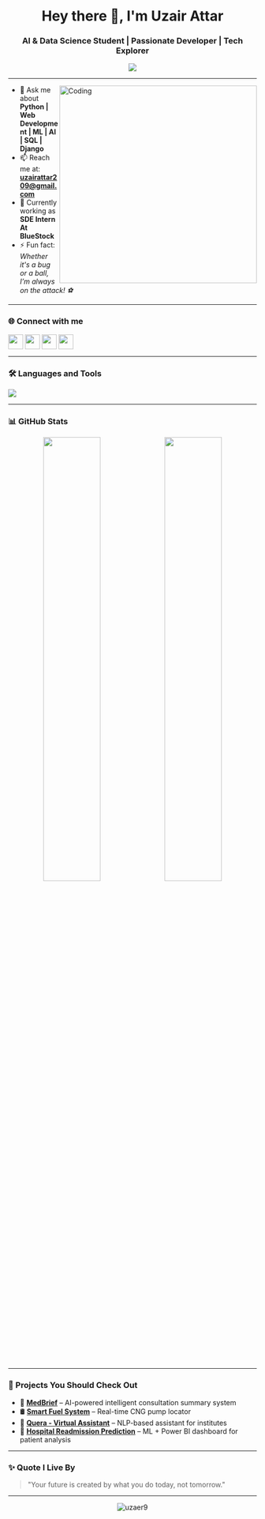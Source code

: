 <h1 align="center">Hey there 👋, I'm Uzair Attar</h1>
<h3 align="center">AI & Data Science Student | Passionate Developer | Tech Explorer</h3>

<p align="center">
  <img src="https://readme-typing-svg.herokuapp.com?font=Fira+Code&pause=1000&center=true&width=435&lines=AI+%2F+ML+%2F+Web+Dev+Enthusiast;Love+to+build+smart+solutions;Tech+is+not+just+code%2C+it's+passion!">
</p>

---

<img align="right" alt="Coding" width="400" src="https://media.tenor.com/NOYF3f82b_gAAAAC/programmer.gif">

- 💬 Ask me about **Python | Web Development | ML | AI | SQL | Django**
- 📫 Reach me at: **uzairattar209@gmail.com**
- 🌱 Currently working as **SDE Intern At BlueStock**
- ⚡ Fun fact: *Whether it's a bug or a ball, I’m always on the attack! ⚽*

---

### 🌐 Connect with me

<p align="left">
<a href="https://linkedin.com/in/uzair attar" target="blank"><img align="center" src="https://skillicons.dev/icons?i=linkedin" height="30" /></a>
<a href="https://kaggle.com/uzair attar" target="blank"><img align="center" src="https://cdn.jsdelivr.net/gh/devicons/devicon/icons/kaggle/kaggle-original.svg" height="30" /></a>
<a href="https://instagram.com/zairrrr._" target="blank"><img align="center" src="https://skillicons.dev/icons?i=instagram" height="30" /></a>
<a href="https://www.hackerrank.com/uzairattar209" target="blank"><img align="center" src="https://cdn.jsdelivr.net/gh/devicons/devicon/icons/hackerrank/hackerrank-original.svg" height="30" /></a>
</p>

---

### 🛠️ Languages and Tools

<p align="left">
  <img src="https://skillicons.dev/icons?i=py,java,cpp,html,css,js,react,mysql,sqlite,django,flask,git,github,vscode,figma" />
</p>

---

### 📊 GitHub Stats

<p align="center">
  <img src="https://github-readme-stats.vercel.app/api?username=uzaer9&show_icons=true&theme=github_dark" width="48%" />
  <img src="https://github-readme-stats.vercel.app/api/top-langs/?username=uzaer9&layout=compact&theme=github_dark" width="48%" />
</p>

---

### 🚀 Projects You Should Check Out

- 🔬 [**MedBrief**](https://github.com/uzaer9/medbrief) – AI-powered intelligent consultation summary system
- 🛢️ [**Smart Fuel System**](https://github.com/uzaer9/smart-fuel-system) – Real-time CNG pump locator
- 💬 [**Quera - Virtual Assistant**](https://github.com/uzaer9/quera-virtual-assistant) – NLP-based assistant for institutes
- 🧠 [**Hospital Readmission Prediction**](https://github.com/uzaer9/hospital-readmission) – ML + Power BI dashboard for patient analysis

---

### ✨ Quote I Live By

> "Your future is created by what you do today, not tomorrow."

---

<p align="center">
  <img src="https://komarev.com/ghpvc/?username=uzaer9&label=Profile%20views&color=0e75b6&style=flat" alt="uzaer9" />
</p>
